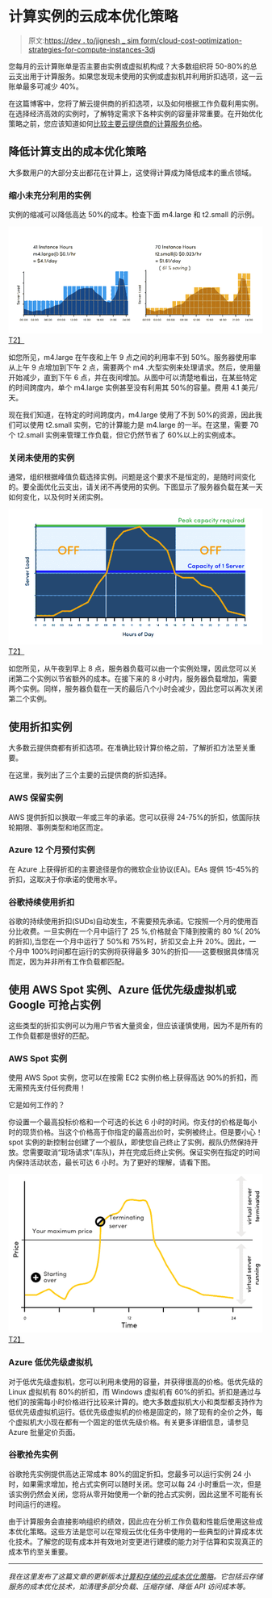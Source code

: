# 计算实例的云成本优化策略

> 原文:[https://dev . to/jignesh _ sim form/cloud-cost-optimization-strategies-for-compute-instances-3dj](https://dev.to/jignesh_simform/cloud-cost-optimization-strategies-for-compute-instances-3dj)

您每月的云计算账单是否主要由实例或虚拟机构成？大多数组织将 50-80%的总云支出用于计算服务。如果您发现未使用的实例或虚拟机并利用折扣选项，这一云账单最多可减少 40%。

在这篇博客中，您将了解云提供商的折扣选项，以及如何根据工作负载利用实例。在选择经济高效的实例时，了解特定需求下各种实例的容量非常重要。在开始优化策略之前，您应该知道如何[比较主要云提供商的计算服务价格](https://www.simform.com/compute-pricing-comparison-aws-azure-googlecloud/)。

## 降低计算支出的成本优化策略

大多数用户的大部分支出都花在计算上，这使得计算成为降低成本的重点领域。

### 缩小未充分利用的实例

实例的缩减可以降低高达 50%的成本。检查下面 m4.large 和 t2.small 的示例。

[![Downsize under-utilized instances](img/4caaf0d820ecb8b3d00f65c946b8005f.png)T2】](https://res.cloudinary.com/practicaldev/image/fetch/s--NMuDVZMx--/c_limit%2Cf_auto%2Cfl_progressive%2Cq_auto%2Cw_880/http://www.simform.com/wp-content/uploads/2017/09/Scale.png)

如您所见，m4.large 在午夜和上午 9 点之间的利用率不到 50%。服务器使用率从上午 9 点增加到下午 2 点，需要两个 m4 .大型实例来处理请求。然后，使用量开始减少，直到下午 6 点，并在夜间增加。从图中可以清楚地看出，在某些特定的时间跨度内，单个 m4.large 实例甚至没有利用其 50%的容量。费用 4.1 美元/天。

现在我们知道，在特定的时间跨度内，m4.large 使用了不到 50%的资源，因此我们可以使用 t2.small 实例，它的计算能力是 m4.large 的一半。在这里，需要 70 个 t2.small 实例来管理工作负载，但它仍然节省了 60%以上的实例成本。

### 关闭未使用的实例

通常，组织根据峰值负载选择实例。问题是这个要求不是恒定的，是随时间变化的。要全面优化云支出，请关闭不再使用的实例。下图显示了服务器负载在某一天如何变化，以及何时关闭实例。

[![Turn-off unused instance](img/75e71d8f351d2e3f0c0519cc729ef8c9.png)T2】](https://res.cloudinary.com/practicaldev/image/fetch/s--FJPRu5wF--/c_limit%2Cf_auto%2Cfl_progressive%2Cq_auto%2Cw_880/http://www.simform.com/wp-content/uploads/2017/09/Scale-2.png)

如您所见，从午夜到早上 8 点，服务器负载可以由一个实例处理，因此您可以关闭第二个实例以节省额外的成本。在接下来的 8 小时内，服务器负载增加，需要两个实例。同样，服务器负载在一天的最后八个小时会减少，因此您可以再次关闭第二个实例。

## 使用折扣实例

大多数云提供商都有折扣选项。在准确比较计算价格之前，了解折扣方法至关重要。

在这里，我列出了三个主要的云提供商的折扣选择。

### AWS 保留实例

AWS 提供折扣以换取一年或三年的承诺。您可以获得 24-75%的折扣，依国际扶轮期限、事例类型和地区而定。

### Azure 12 个月预付实例

在 Azure 上获得折扣的主要途径是你的微软企业协议(EA)。EAs 提供 15-45%的折扣，这取决于你承诺的使用水平。

### 谷歌持续使用折扣

谷歌的持续使用折扣(SUDs)自动发生，不需要预先承诺。它按照一个月的使用百分比收费。一旦实例在一个月中运行了 25 %,价格就会下降到按需的 80 %( 20%的折扣),当您在一个月中运行了 50%和 75%时，折扣又会上升 20%。因此，一个月中 100%时间都在运行的实例将获得最多 30%的折扣——这要根据具体情况而定，因为并非所有工作负载都匹配。

## 使用 AWS Spot 实例、Azure 低优先级虚拟机或 Google 可抢占实例

这些类型的折扣实例可以为用户节省大量资金，但应该谨慎使用，因为不是所有的工作负载都是很好的匹配。

### AWS Spot 实例

使用 AWS Spot 实例，您可以在按需 EC2 实例价格上获得高达 90%的折扣，而无需预先支付任何费用！

它是如何工作的？

你设置一个最高投标价格和一个可选的长达 6 小时的时间。你支付的价格是每小时的现货价格。当这个价格高于你指定的最高出价时，实例被终止。但是要小心！spot 实例的新控制台创建了一个舰队，即使您自己终止了实例，舰队仍然保持开放。您需要取消“现场请求”(车队)，并在完成后终止实例。保证实例在指定的时间内保持活动状态，最长可达 6 小时。为了更好的理解，请看下图。

[![AWS spot instances](img/3bf2a2e019f619d7fd63a72b9b509ea4.png)T2】](https://res.cloudinary.com/practicaldev/image/fetch/s--zbAf7gzY--/c_limit%2Cf_auto%2Cfl_progressive%2Cq_auto%2Cw_880/http://www.simform.com/wp-content/uploads/2017/09/Scale-2-1.png)

### Azure 低优先级虚拟机

对于低优先级虚拟机，您可以利用未使用的容量，并获得很高的价格。低优先级的 Linux 虚拟机有 80%的折扣，而 Windows 虚拟机有 60%的折扣。折扣是通过与他们的按需每小时价格进行比较来计算的。绝大多数虚拟机大小和类型都支持作为低优先级虚拟机运行。低优先级虚拟机的价格是固定的，除了现有的全价之外，每个虚拟机大小现在都有一个固定的低优先级价格。有关更多详细信息，请参见 Azure 批量定价页面。

### 谷歌抢先实例

谷歌抢先实例提供高达正常成本 80%的固定折扣。您最多可以运行实例 24 小时，如果需求增加，抢占式实例可以随时关闭。您可以每 24 小时重启一次，但是该实例仍然会关闭，您将从零开始使用一个新的抢占式实例，因此这里不可能有长时间运行的进程。

由于计算服务会直接影响组织的绩效，因此应在分析工作负载和性能后使用这些成本优化策略。这些方法是您可以在常规云优化任务中使用的一些典型的计算成本优化技术。了解您的现有成本并有效地对变更进行建模的能力对于估算和实现真正的成本节约至关重要。

* * *

*我在这里发布了这篇文章的更新版本[计算和存储的云成本优化策略](https://www.simform.com/cloud-cost-optimization-strategies-compute-storage/)。它包括云存储服务的成本优化技术，如清理多部分负载、压缩存储、降低 API 访问成本等。*